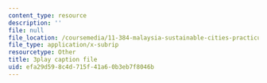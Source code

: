 ```yaml
---
content_type: resource
description: ''
file: null
file_location: /coursemedia/11-384-malaysia-sustainable-cities-practicum-spring-2018/efa29d598c4d715f41a60b3eb7f8046b_9ICCzJGPaPA.srt
file_type: application/x-subrip
resourcetype: Other
title: 3play caption file
uid: efa29d59-8c4d-715f-41a6-0b3eb7f8046b
---
```

